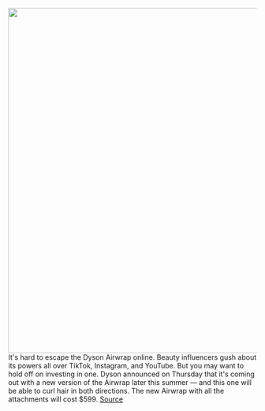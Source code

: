 <img src='https://cdn.vox-cdn.com/thumbor/4wGHysFZcn2GQjNlyjeqEvezEKE=/0x0:2048x1536/1200x800/filters:focal(861x605:1187x931)/cdn.vox-cdn.com/uploads/chorus_image/image/70641360/308_full_suite_newsroom.5.jpeg' width='700px' /><br/>
It's hard to escape the Dyson Airwrap online. Beauty influencers gush about its powers all over TikTok, Instagram, and YouTube. But you may want to hold off on investing in one. Dyson announced on Thursday that it's coming out with a new version of the Airwrap later this summer — and this one will be able to curl hair in both directions. The new Airwrap with all the attachments will cost $599.
<a href='https://www.theverge.com/2022/3/18/22984636/dyson-airwrap-2022-beauty-tech-hair-curler'> Source <a/>